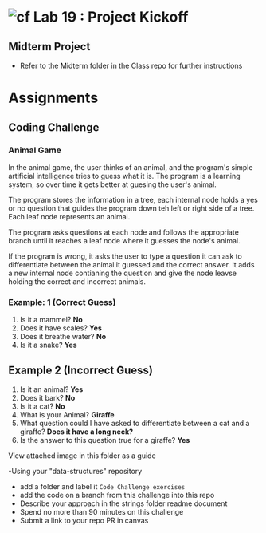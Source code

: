 # ![cf](http://i.imgur.com/7v5ASc8.png) Lab 19 : Project Kickoff

## Midterm Project
- Refer to the Midterm folder in the Class repo for further instructions

# Assignments

## Coding Challenge

### Animal Game
In the animal game, the user thinks of an animal, and the program's simple artificial intelligence tries to guess what it is. The program is a learning system,
so over time it gets better at guesing the user's animal. 

The program stores the information in a tree, each internal node holds a yes or no question that guides the program down teh left or right side of a  tree.
Each leaf node represents an animal. 

The program asks questions at each node and follows the appropriate branch until it reaches a leaf node where it guesses the node's animal. 

If the program is wrong, it asks the user to type a question it can ask to differentiate between the animal it guessed and the correct answer. It adds a new
internal node contianing the question and give the node leavse holding the correct and incorrect animals. 

### Example: 1 (Correct Guess)
1. Is it a mammel? **No**
2. Does it have scales? **Yes**
3. Does it breathe water? **No**
4. Is it a snake? **Yes**


## Example 2 (Incorrect Guess)
1. Is it an animal? **Yes**
2. Does it bark? **No**
3. Is it a cat? **No**
4. What is your Animal? **Giraffe**
5. What question could I have asked to differentiate between a cat and a giraffe? **Does it have a long neck?**
6. Is the answer to this question true for a giraffe? **Yes**

View attached image in this folder as a guide

-Using your "data-structures" repository
  - add a folder and label it `Code Challenge exercises`
  - add the code on a branch from this challenge into this repo
  - Describe your approach in the strings folder readme document
  - Spend no more than 90 minutes on this challenge
  - Submit a link to your repo PR in canvas